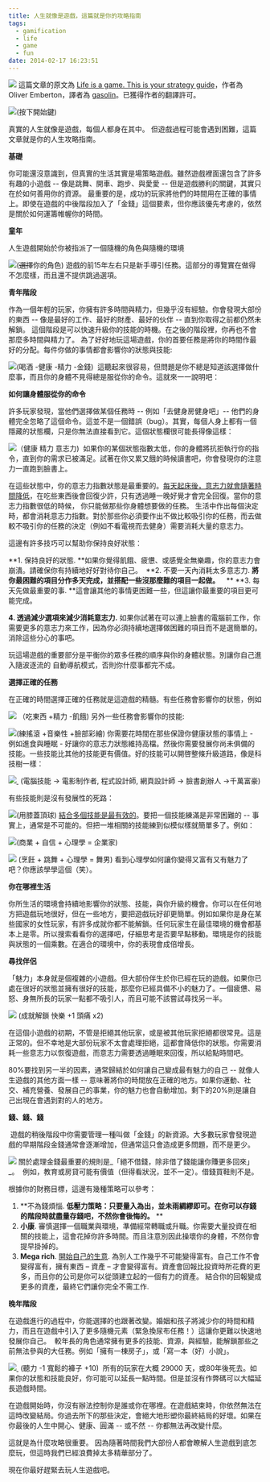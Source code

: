 ```yaml
---
title: 人生就像是遊戲，這篇就是你的攻略指南
tags:
  - gamification
  - life
  - game
  - fun
date: 2014-02-17 16:23:51
---
```


![](http://oliveremberton.com/wp-content/uploads/2014/02/Old-1024x639.png) 這篇文章的原文為 [Life is a game. This is your strategy guide](http://oliveremberton.com/2014/life-is-a-game-this-is-your-strategy-guide/)，作者為 Oliver Emberton，譯者為 [gasolin](http://blog.gasolin.idv.tw/2014/02/blog-post.html)。已獲得作者的翻譯許可。

[![](http://oliveremberton.com/wp-content/uploads/2014/02/Cover-shallow-1024x626.png)](http://oliveremberton.com/wp-content/uploads/2014/02/Cover-shallow-1024x626.png)(按下開始鍵) 

真實的人生就像是遊戲，每個人都身在其中。 但遊戲過程可能會遇到困難，這篇文章就是你的人生攻略指南。

**基礎**

你可能還沒意識到，但真實的生活其實是場策略遊戲。雖然遊戲裡面還包含了許多有趣的小遊戲 -- 像是跳舞、開車、跑步、與愛愛 -- 但是遊戲勝利的關鍵，其實只在於如何善用你的資源。
最重要的是，成功的玩家將他們的時間用在正確的事情上。即使在遊戲的中後階段加入了「金錢」這個要素，但你應該優先考慮的，依然是關於如何運籌帷幄你的時間。

**童年**

人生遊戲開始於你被指派了一個隨機的角色與隨機的環境

[![](http://oliveremberton.com/wp-content/uploads/2014/02/Select-your-character.png)](http://oliveremberton.com/wp-content/uploads/2014/02/Select-your-character.png)(~~選擇~~你的角色)
遊戲的前15年左右只是新手導引任務。這部分的導覽實在做得不怎麼樣，而且還不提供跳過選項。

**青年階段**

作為一個年輕的玩家，你擁有許多時間與精力，但幾乎沒有經驗。你會發現大部份的東西 -- 像是最好的工作、最好的財產、最好的伙伴 -- 直到你取得之前都仍然未解鎖。
這個階段是可以快速升級你的技能的時機。在之後的階段裡，你再也不會那麼多時間與精力了。
為了好好地玩這場遊戲，你的首要任務是將你的時間作最好的分配。每件你做的事情都會影響你的狀態與技能:

[![](http://oliveremberton.com/wp-content/uploads/2014/02/Drink-vs-code-1024x684.png)](http://oliveremberton.com/wp-content/uploads/2014/02/Drink-vs-code-1024x684.png)(喝酒 -健康 -精力 -金錢)&nbsp;
這聽起來很容易，但問題是你不總是知道該選擇做什麼事，而且你的身體不見得總是服從你的命令。這就來一一說明吧：

**如何讓身體服從你的命令**

許多玩家發現，當他們選擇做某個任務時 -- 例如「去健身房健身吧」-- 他們的身體完全忽略了這個命令。這並不是一個錯誤（bug）。其實，每個人身上都有一個隱藏的狀態欄，只是你無法直接看到它。這個狀態欄很可能長得像這樣：

[![](http://oliveremberton.com/wp-content/uploads/2014/02/State.png)](http://oliveremberton.com/wp-content/uploads/2014/02/State.png)（健康 精力 意志力)&nbsp;
如果你的某個狀態指數太低，你的身體將抗拒執行你的指令，直到你的需求已被滿足。試著在你又累又餓的時候讀書吧，你會發現你的注意力一直跑到臉書上。

在這些狀態中，你的意志力指數狀態是最重要的。[每天起床後，意志力就會隨著時間降低](http://en.wikipedia.org/wiki/Ego_depletion)，在吃些東西後會回復少許，只有透過睡一晚好覺才會完全回復。當你的意志力指數很低的時候，
你只能做那些你身體想要做的任務。
生活中作出每個決定時，都會消耗意志力指數。對於那些你必須要作出不做比較吸引你的任務，而去做較不吸引你的任務的決定（例如不看電視而去健身）需要消耗大量的意志力。

這邊有許多技巧可以幫助你保持良好狀態： 

**1\. 保持良好的狀態. **如果你覺得飢餓、疲憊、或感覺全無樂趣，你的意志力會崩潰。請確保你有持續地好好對待你自己。
&nbsp;**2\. 不要一天內消耗太多意志力. **將你最困難的項目分作多天完成，並搭配一些沒那麼難的項目一起做。
&nbsp;&nbsp;** **
**3\. 每天先做最重要的事. **這會讓其他的事情更困難一些，但這讓你最重要的項目更可能完成。

**4\. 透過減少選項來減少消耗意志力.** 如果你試著在可以連上臉書的電腦前工作，你需要更多的意志力來工作，因為你必須持續地選擇做困難的項目而不是選簡單的。消除這些分心的事吧。

玩這場遊戲的重要部分是平衡你的眾多任務的順序與你的身體狀態。別讓你自己進入隨波逐流的
自動導航模式，否則你什麼事都完不成。

**選擇正確的任務**

在正確的時間選擇正確的任務就是這遊戲的精髓。有些任務會影響你的狀態，例如

[![](http://oliveremberton.com/wp-content/uploads/2014/02/Eating-1024x634.png)](http://oliveremberton.com/wp-content/uploads/2014/02/Eating-1024x634.png)
（吃東西 +精力 -飢餓)
另外一些任務會影響你的技能:

[![](http://oliveremberton.com/wp-content/uploads/2014/02/Rocking-1024x634.png)](http://oliveremberton.com/wp-content/uploads/2014/02/Rocking-1024x634.png)(練搖滾 +音樂性 +臉部彩繪)
你需要花時間在那些保證你健康狀態的事情上 - 例如進食與睡眠 - 好讓你的意志力狀態維持高檔。然後你需要發展你尚未俱備的技能。一些技能比其他的技能更有價值。好的技能可以開啓整條升級道路，像是科技樹一樣：

[![](http://oliveremberton.com/wp-content/uploads/2014/02/Skills.png)&nbsp;](http://oliveremberton.com/wp-content/uploads/2014/02/Skills.png) (電腦技能 -&gt; 電影制作者, 程式設計師, 網頁設計師 -&gt; 臉書創辦人 -&gt;千萬富豪) 

有些技能則是沒有發展性的死路：

[![](http://oliveremberton.com/wp-content/uploads/2014/02/Dead-skills.png)](http://oliveremberton.com/wp-content/uploads/2014/02/Dead-skills.png)(用膝蓋頂球)
[結合多個技能是最有效的](http://oliveremberton.com/2013/how-to-succeed-when-you-have-no-special-skills/)。要把一個技能練滿是非常困難的 -- 事實上，通常是不可能的。但把一堆相關的技能練到似模似樣就簡單多了。例如：

[![](http://oliveremberton.com/wp-content/uploads/2014/02/Entrepreneur.png)](http://oliveremberton.com/wp-content/uploads/2014/02/Entrepreneur.png)(商業 + 自信 + 心理學 = 企業家)[](http://oliveremberton.com/2013/how-to-succeed-when-you-have-no-special-skills/)

[![](http://oliveremberton.com/wp-content/uploads/2014/02/Ladies-magnet.png)](http://oliveremberton.com/wp-content/uploads/2014/02/Ladies-magnet.png) (烹飪 + 跳舞&nbsp;+ 心理學 = 舞男)[](http://oliveremberton.com/2013/how-to-succeed-when-you-have-no-special-skills/)
看到心理學如何讓你變得又富有又有魅力了吧？你應該學學這個（笑）。

**你在哪裡生活**

你所生活的環境會持續地影響你的狀態、技能，與你升級的機會。你可以在任何地方把遊戲玩地很好，但在一些地方，要把遊戲玩好卻更簡單。例如如果你是身在某些國家的女性玩家，有許多成就你都不能解鎖。任何玩家生在最佳環境的機會都基本上是零。所以搜索看看你的選擇吧，仔細思考是否要早點移動。環境是你的技能與狀態的一個乘數。在適合的環境中，你的表現會成倍增長。

**尋找伴侶**

「魅力」本身就是個複雜的小遊戲。但大部份伴生於你已經在玩的遊戲。如果你已處在很好的狀態並擁有很好的技能，那麼你已經具備不小的魅力了。一個疲憊、易怒、身無所長的玩家一點都不吸引人，而且可能不該嘗試尋找另一半。

[![](http://oliveremberton.com/wp-content/uploads/2014/02/Marriage-1024x589.png)](http://oliveremberton.com/wp-content/uploads/2014/02/Marriage-1024x589.png) (成就解鎖 快樂 +1 頭痛 x2)

在這個小遊戲的初期，不管是拒絕其他玩家，或是被其他玩家拒絕都很常見。這是正常的。但不幸地是大部份玩家不太會處理拒絕，這都會降低你的狀態。你需要消耗一些意志力以恢復遊戲，而意志力需要透過睡眠來回復，所以給點時間吧。

80%要找到另一半的因素，通常歸結於如何讓自己變成最有魅力的自己 -- 就像人生遊戲的其他方面一樣 -- 意味著將你的時間放在正確的地方。如果你運動、社交、補充營養、發展自己的事業，你的魅力也會自動增加。剩下的20%則是讓自己出現在會遇到對的人的地方。

**錢、錢、錢**

&nbsp;遊戲的稍後階段中你需要管理一種叫做「金錢」的新資源。大多數玩家會發現遊戲的早期階段金錢通常會逐漸增加，但通常這只會造成更多問題，而不是更少。

[![](http://oliveremberton.com/wp-content/uploads/2014/02/Money-2.png)](http://oliveremberton.com/wp-content/uploads/2014/02/Money-2.png)
關於處理金錢最重要的規則是_「絕不借錢，除非借了錢能讓你賺更多回來」_。
&nbsp;例如，教育或房貸可能有價值（但得看狀況，並不一定）。借錢買鞋則不是。

根據你的財務目標，這邊有幾種策略可以參考： 

1.  **不為錢煩惱. **低壓力策略：只要量入為出，並未雨綢繆即可。在你可以存錢的階段時就盡量存錢吧，不然你會後悔的。** **
2.  **小康**. 審慎選擇一個職業與環境，準備經常轉職或升職。你需要大量投資在相關的技能上，這會花掉你許多時間。而且注意別因此操壞你的身體，不然你會提早掛掉的。
3.  **Mega rich**. [開始自己的生意](http://oliveremberton.com/2013/how-to-become-an-entrepreneur/).  為別人工作幾乎不可能變得富有。自己工作不會變得富有，擁有東西 – 資產 – 才會變得富有。資產會回報比投資時所花費的更多，而且你的公司是你可以從頭建立起的一個有力的資產。 結合你的回報變成更多的資產，最終它們讓你完全不需工作.

**晚年階段**

在遊戲進行的過程中，你能選擇的也跟著改變。婚姻和孩子將減少你的時間和精力，而且在遊戲中引入了更多隨機元素（緊急換尿布任務！）這讓你更難以快速地發展你自己。
&nbsp;較年長的角色通常擁有更多的技能、資源，與經驗，能解鎖那些之前無法參與的大任務。例如「擁有一棟房子」，或「寫一本（好）小說」。

[![](http://oliveremberton.com/wp-content/uploads/2014/02/Old-1024x639.png)&nbsp;](http://oliveremberton.com/wp-content/uploads/2014/02/Old-1024x639.png) (聽力 -1 寬鬆的褲子 +10)&nbsp;
所有的玩家在大概 29000 天，或80年後死去。如果你的狀態和技能良好，你可能可以延長一點時間。但是並沒有作弊碼可以大幅延長遊戲時間。

在遊戲開始時，你沒有辦法控制你是誰或你在哪裡。在遊戲結束時，你依然無法在這時改變結局。你過去所下的那些決定，會絕大地形塑你最終結局的好壞。如果在你最後的人生中開心、健康、圓滿 -- 或不然 -- 你都無法再改變什麼。

這就是為什麼攻略很重要。 因為隨著時間我們大部份人都會瞭解人生遊戲到底怎麼玩，但這時我們已經浪費掉太多精華部分了。

現在你最好趕緊去玩人生遊戲吧。
